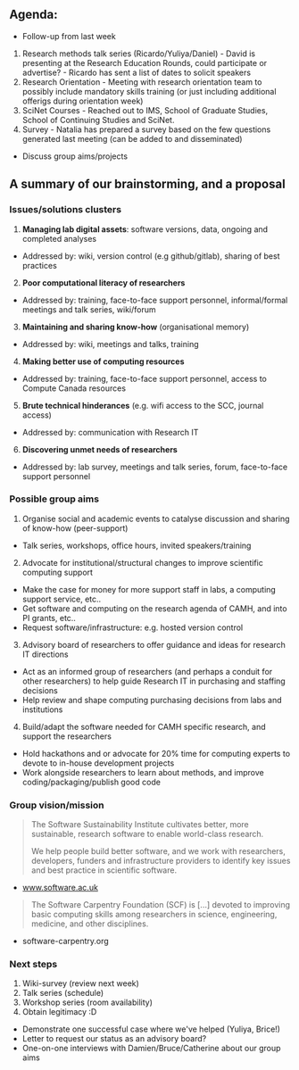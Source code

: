 ## Agenda: 
 - Follow-up from last week 
  1. Research methods talk series (Ricardo/Yuliya/Daniel)
    - David is presenting at the Research Education Rounds, could participate or advertise? 
    - Ricardo has sent a list of dates to solicit speakers
  2. Research Orientation - Meeting with research orientation team to possibly include mandatory skills training (or just including additional offerigs during orientation week)
  3. SciNet Courses - Reached out to IMS, School of Graduate Studies, School of Continuing Studies and SciNet.
  4. Survey - Natalia has prepared a survey based on the few questions generated last meeting (can be added to and disseminated)
 - Discuss group aims/projects


## A summary of our brainstorming, and a proposal
### Issues/solutions clusters
1. **Managing lab digital assets**: software versions, data, ongoing and completed analyses
 - Addressed by: wiki, version control (e.g github/gitlab), sharing of best practices
  
2. **Poor computational literacy of researchers**
 - Addressed by: training, face-to-face support personnel, informal/formal meetings and talk series, wiki/forum

3. **Maintaining and sharing know-how** (organisational memory)
 - Addressed by: wiki, meetings and talks, training
 
4. **Making better use of computing resources**
 - Addressed by: training, face-to-face support personnel, access to Compute Canada resources
 
5. **Brute technical hinderances** (e.g. wifi access to the SCC, journal access)
 - Addressed by: communication with Research IT

6. **Discovering unmet needs of researchers**
 - Addressed by: lab survey, meetings and talk series, forum, face-to-face support personnel

### Possible group aims
1. Organise social and academic events to catalyse discussion and sharing of know-how (peer-support)
 - Talk series, workshops, office hours, invited speakers/training
 
2. Advocate for institutional/structural changes to improve scientific computing support
 - Make the case for money for more support staff in labs, a computing support service, etc..
 - Get software and computing on the research agenda of CAMH, and into PI grants, etc..
 - Request software/infrastructure: e.g. hosted version control
 
3. Advisory board of researchers to offer guidance and ideas for research IT directions
 - Act as an informed group of researchers (and perhaps a conduit for other researchers) to help guide Research IT in purchasing and staffing decisions
 - Help review and shape computing purchasing decisions from labs and institutions

4. Build/adapt the software needed for CAMH specific research, and support the researchers
 - Hold hackathons and or advocate for 20% time for computing experts to devote to in-house development projects
 - Work alongside researchers to learn about methods, and improve coding/packaging/publish good code
 
### Group vision/mission

> The Software Sustainability Institute cultivates better, more sustainable, research software to enable world-class  research.
>
> We help people build better software, and we work with researchers, developers, funders and infrastructure providers to identify key issues and best practice in scientific software.

- www.software.ac.uk

> The Software Carpentry Foundation (SCF) is [...] devoted to improving basic computing skills among researchers in science, engineering, medicine, and other disciplines. 

- software-carpentry.org


### Next steps
1. Wiki-survey (review next week)
2. Talk series (schedule)
3. Workshop series (room availability)
4. Obtain legitimacy :D
 - Demonstrate one successful case where we've helped (Yuliya, Brice!)
 - Letter to request our status as an advisory board? 
 - One-on-one interviews with Damien/Bruce/Catherine about our group aims


